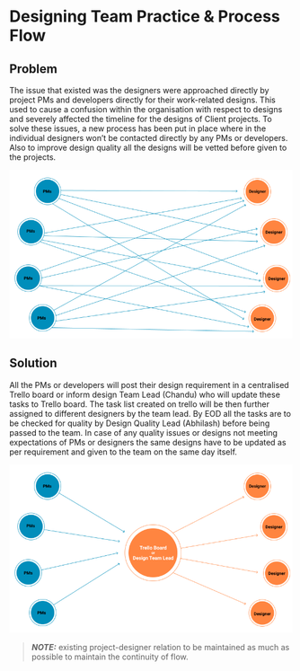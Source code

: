 # Designing Team Practice & Process Flow

## Problem

The issue that existed was the designers were approached directly by project PMs and developers directly for their work-related designs. This used to cause a confusion within the organisation with respect to designs and severely affected the timeline for the designs of Client projects.
To solve these issues, a new process has been put in place where in the individual designers won’t be contacted directly by any PMs or developers. Also to improve design quality all the designs will be vetted before given to the projects.

![Problem](./images/img1.png)

## Solution

All the PMs or developers will post their design requirement in a centralised Trello board or inform design Team Lead (Chandu) who will update these tasks to Trello board.
The task list created on trello will be then further assigned to different designers by the team lead.
By EOD all the tasks are to be checked for quality by Design Quality Lead (Abhilash) before being passed to the team. 
In case of any quality issues or designs not meeting expectations of PMs or designers the same designs have to be updated as per requirement and given to the team on the same day itself.

![Solution](./images/img2.png)



> **_NOTE:_**  existing project-designer relation to be maintained as much as possible to maintain the continuity of flow.